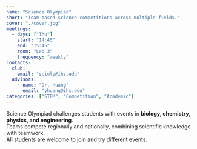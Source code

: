 ```yaml
---
name: "Science Olympiad"
short: "Team-based science competitions across multiple fields."
cover: "./cover.jpg"
meetings:
  - days: ["Thu"]
    start: "14:45"
    end: "15:45"
    room: "Lab 3"
    frequency: "weekly"
contacts:
  club:
    email: "scioly@ihs.edu"
  advisors:
    - name: "Dr. Huang"
      email: "yhuang@ihs.edu"
categories: ["STEM", "Competition", "Academic"]
---
```


Science Olympiad challenges students with events in **biology, chemistry, physics, and engineering**.  
Teams compete regionally and nationally, combining scientific knowledge with teamwork.  
All students are welcome to join and try different events.

